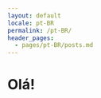 ```yaml
---
layout: default
locale: pt-BR
permalink: /pt-BR/
header_pages:
  - pages/pt-BR/posts.md
---
```


<h1 class="page-heading">Olá!</h1>

